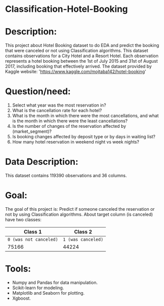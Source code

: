 # Classification-Hotel-Booking

# Description:
This project about Hotel Booking dataset to do EDA and predict the booking that were canceled or not using Classification algorithms.
This dataset contains observations for a City Hotel and a Resort Hotel. Each observation represents a hotel booking between the 1st of July 2015 and 31st of August 2017, including booking that effectively arrived.
The dataset provided by Kaggle website: 'https://www.kaggle.com/mojtaba142/hotel-booking'


# Question/need:

   1. Select what year was the most reservation in?
   2. What is the cancellation rate for each hotel?
   3. What is the month in which there were the most cancellations, and what is the month in which there were the least cancellations?
   4. Is the number of changes of the reservation affected by (market_segment)?
   5. Is booking changes affected by deposit type or by days in waiting list?
   6. How many hotel reservation in weekend night vs week nights?


# Data Description:
This dataset contains 119390 observations and 36 columns.


# Goal:
The goal of this project is:
Predict if someone canceled the reservation or not by using Classification algorithms.
About target column (is canceled) have two classes:


| Class 1 | Class 2 |
| --- | --- |
| `0 (was not canceled)` | `1 (was canceled)` |
| 75166 | 44224 | 

# Tools:

* Numpy and Pandas for data manipulation.
* Scikit-learn for modeling.
* Matplotlib and Seaborn for plotting.
* Xgboost.

